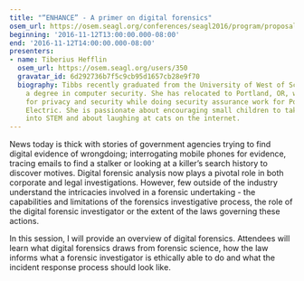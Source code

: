 ```yaml
---
title: "“ENHANCE” - A primer on digital forensics"
osem_url: https://osem.seagl.org/conferences/seagl2016/program/proposals/161
beginning: '2016-11-12T13:00:00.000-08:00'
end: '2016-11-12T14:00:00.000-08:00'
presenters:
- name: Tiberius Hefflin
  osem_url: https://osem.seagl.org/users/350
  gravatar_id: 6d292736b7f5c9cb95d1657cb28e9f70
  biography: Tibbs recently graduated from the University of West of Scotland with
    a degree in computer security. She has relocated to Portland, OR, where she evangelizes
    for privacy and security while doing security assurance work for Portland General
    Electric. She is passionate about encouraging small children to take the plunge
    into STEM and about laughing at cats on the internet.
---
```


News today is thick with stories of government agencies trying to find digital evidence of wrongdoing; interrogating mobile phones for evidence, tracing emails to find a stalker or looking at a killer’s search history to discover motives. Digital forensic analysis now plays a pivotal role in both corporate and legal investigations. However, few outside of the industry understand the intricacies involved in a forensic undertaking - the capabilities and limitations of the forensics investigative process, the role of the digital forensic investigator or the extent of the laws governing these actions.

In this session, I will provide an overview of digital forensics. Attendees will learn what digital forensics draws from forensic science, how the law informs what a forensic investigator is ethically able to do and what the incident response process should look like.
